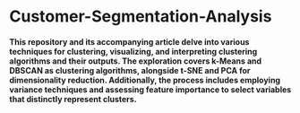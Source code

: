 # Customer-Segmentation-Analysis
#### This repository and its accompanying article delve into various techniques for clustering, visualizing, and interpreting clustering algorithms and their outputs. The exploration covers k-Means and DBSCAN as clustering algorithms, alongside t-SNE and PCA for dimensionality reduction. Additionally, the process includes employing variance techniques and assessing feature importance to select variables that distinctly represent clusters.
